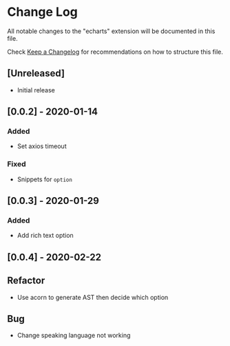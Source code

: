 # Change Log

All notable changes to the "echarts" extension will be documented in this file.

Check [Keep a Changelog](http://keepachangelog.com/) for recommendations on how to structure this file.

## [Unreleased]

- Initial release

## [0.0.2] - 2020-01-14
### Added
- Set axios timeout

### Fixed
- Snippets for `option`

## [0.0.3] - 2020-01-29
### Added
- Add rich text option

## [0.0.4] - 2020-02-22
## Refactor
- Use acorn to generate AST then decide which option

## Bug
- Change speaking language not working